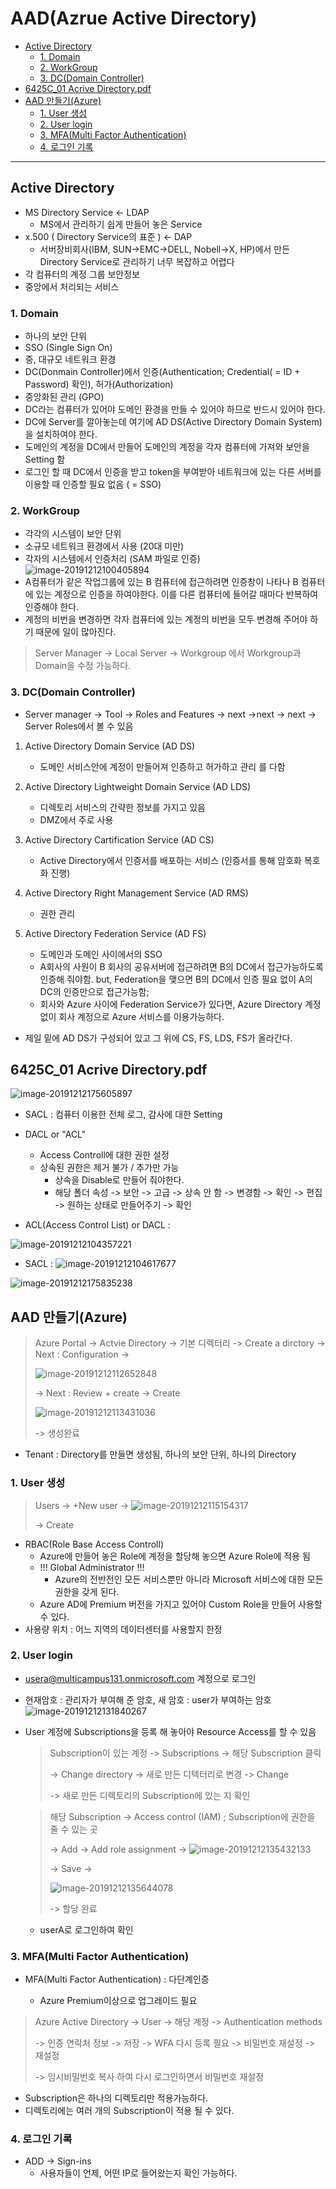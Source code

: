# AAD(Azrue Active Directory)

- [Active Directory](#active-directory)
  - [1. Domain](#1.-domain)
  - [2. WorkGroup](#2.-workgroup)
  - [3. DC(Domain Controller)](#3.-dc(domain-controller))
- [6425C_01 Acrive Directory.pdf](#6425c_01-acrive-directory.pdf)
- [AAD 만들기(Azure)](#aad-만들기(azure))
  - [1. User 생성](#1.-user-생성)
  - [2. User login](#2.-user-login)
  - [3. MFA(Multi Factor Authentication)](#3.-mfa(multi-factor-authentication))
  - [4. 로그인 기록](#4.-로그인-기록)

----

## Active Directory

- MS Directory Service  <- LDAP
  - MS에서 관리하기 쉽게 만들어 놓은 Service
- x.500 ( Directory Service의 표준 ) <- DAP 
  - 서버장비회사(IBM, SUN->EMC->DELL, Nobell->X, HP)에서 만든 Directory Service로 관리하기 너무 복잡하고 어렵다
- 각 컴퓨터의 계정 그룹 보안정보
- 중앙에서 처리되는 서비스

### 1. Domain

- 하나의 보안 단위
- SSO (Single Sign On)
- 중, 대규모 네트워크 환경
- DC(Donmain Controller)에서 인증(Authentication; Credential( = ID + Password) 확인), 허가(Authorization) 
- 중앙화된 관리 (GPO)
- DC라는 컴퓨터가 있어야 도메인 환경을 만들 수 있어야 하므로 반드시 있어야 한다.
- DC에 Server를 깔아놓는데 여기에 AD DS(Active Directory Domain System)을 설치하여야 한다.
- 도메인의 계정을 DC에서 만들어 도메인의 계정을 각자 컴퓨터에 가져와 보안을 Setting 함
- 로그인 할 때 DC에서 인증을 받고 token을 부여받아 네트워크에 있는 다른 서버를 이용할 때 인증할 필요 없음 ( = SSO)

### 2. WorkGroup

- 각각의 시스템이 보안 단위
- 소규모 네트워크 환경에서 사용 (20대 미만)
- 각자의 시스템에서 인증처리 (SAM 파일로 인증)
  ![image-20191212100405894](image/image-20191212100405894.png)
- A컴퓨터가 같은 작업그룹에 있는 B 컴퓨터에 접근하려면 인증창이 나타나 B 컴퓨터에 있는 계정으로 인증을 하여야한다. 이를 다른 컴퓨터에 들어갈 때마다 반복하여 인증해야 한다.
- 계정의 비번을 변경하면 각자 컴퓨터에 있는 계정의 비번을 모두 변경해 주어야 하기 때문에 일이 많아진다.

> Server Manager -> Local Server -> Workgroup 에서 Workgroup과 Domain을 수정 가능하다.

### 3. DC(Domain Controller)

- Server manager -> Tool -> Roles and Features -> next ->next -> next -> Server Roles에서 볼 수 있음 

1. Active Directory Domain Service (AD DS)
   - 도메인 서비스안에 계정이 만들어져 인증하고 허가하고 관리 를 다함

2. Active Directory Lightweight Domain Service (AD LDS)

   - 디렉토리 서비스의 간략한 정보를 가지고 있음
   - DMZ에서 주로 사용

3. Active Directory Cartification Service (AD CS)

   - Active Directory에서 인증서를 배포하는 서비스 (인증서를 통해 암호화 복호화 진행)

4. Active Directory Right Management Service (AD RMS)

   - 권한 관리

5. Active Directory Federation Service (AD FS)

   - 도메인과 도메인 사이에서의 SSO
   - A회사의 사원이 B 회사의 공유서버에 접근하려면 B의 DC에서 접근가능하도록 인증해 줘야함. but, Federation을 맺으면 B의 DC에서 인증 필요 없이 A의 DC의 인증만으로 접근가능함;
   - 회사와 Azure 사이에 Federation Service가 있다면, Azure Directory 계정없이 회사 계정으로 Azure 서비스를 이용가능하다.

- 제일 밑에 AD DS가 구성되어 있고 그 위에 CS, FS, LDS, FS가 올라간다.



## 6425C_01 Acrive Directory.pdf

![image-20191212175605897](image/image-20191212175605897.png)

- SACL : 컴퓨터 이용한 전체 로그, 감사에 대한 Setting
- DACL or "ACL" 
  - Access Controll에 대한 권한 설정
  - 상속된 권한은 제거 불가 / 추가만 가능
    - 상속을 Disable로 만들어 줘야한다.
    - 해당 폴더 속성 -> 보안 -> 고급 -> 상속 안 함 -> 변경함 -> 확인 -> 편집 -> 원하는 상태로 만들어주기 -> 확인



- ACL(Access Control List) or DACL : 

![image-20191212104357221](image/image-20191212104357221.png)

- SACL : ![image-20191212104617677](image/image-20191212104617677.png)



![image-20191212175835238](image/image-20191212175835238.png)



## AAD 만들기(Azure)

> Azure Portal -> Actvie Directory -> 기본 디렉터리 -> Create a dirctory -> Next : Configuration -> 
>
> ![image-20191212112652848](image/image-20191212112652848.png)
>
> -> Next : Review + create -> Create
>
> ![image-20191212113431036](image/image-20191212113431036.png)
>
> -> 생성완료

- Tenant : Directory를 만들면 생성됨, 하나의 보안 단위, 하나의 Directory

### 1. User 생성

> Users -> +New user ->
> ![image-20191212115154317](image/image-20191212115154317.png)
>
> -> Create

- RBAC(Role Base Access Controll)
  - Azure에 만들어 놓은 Role에 계정을 할당해 놓으면 Azure Role에 적용 됨
  - !!! Global Administrator !!!
    - Azure의 전반전인 모든 서비스뿐만 아니라 Microsoft 서비스에 대한 모든 권한을 갖게 된다.
  - Azure AD에 Premium 버전을 가지고 있어야 Custom Role을 만들어 사용할 수 있다.
- 사용량 위치 : 어느 지역의 데이터센터를 사용할지 한정

### 2. User login

- usera@multicampus131.onmicrosoft.com 계정으로 로그인

- 현재암호 : 관리자가 부여해 준 암호, 새 암호 : user가 부여하는 암호
  ![image-20191212131840267](image/image-20191212131840267.png)
  
- User 계정에 Subscriptions을 등록 해 놓아야 Resource Access를 할 수 있음
  
  > Subscription이 있는 계정 -> Subscriptions -> 해당 Subscription 클릭 
  >
  > -> Change directory -> 새로 만든 디텍터리로 변경 -> Change 
  >
  > -> 새로 만든 디렉토리의 Subscription에 있는 지 확인
  
  > 해당 Subscription -> Access control (IAM) ; Subscription에 권한을 줄 수 있는 곳 
  >
  > -> Add -> Add role assignment ->
  > ![image-20191212135432133](image/image-20191212135432133.png)
  >
  > -> Save ->
  >
  > ![image-20191212135644078](image/image-20191212135644078.png)
  >
  > -> 할당 완료
  
  - userA로 로그인하여 확인

### 3. MFA(Multi Factor Authentication)


- MFA(Multi Factor Authentication) : 다단계인증

  - Azure Premium이상으로 업그레이드 필요

> Azure Active Directory -> User -> 해당 계정 -> Authentication methods 
>
> -> 인증 연락처 정보 -> 저장 -> WFA 다시 등록 필요 -> 비밀번호 재설정 -> 재설정 
>
> -> 임시비밀번호 복사 하여 다시 로그인하면서 비밀번호 재설정

- Subscription은 하나의 디렉토리만 적용가능하다.
- 디렉토리에는 여러 개의 Subscription이 적용 될 수 있다.

### 4. 로그인 기록

- ADD -> Sign-ins 
  - 사용자들이 언제, 어떤 IP로 들어왔는지 확인 가능하다.